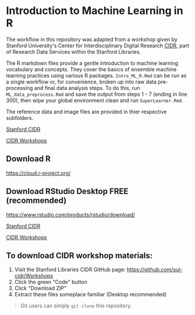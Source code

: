 # Introduction to Machine Learning in R

The workflow in this repository was adapted from a workshop given by Stanford University's Center for Interdisciplinary Digital Research [CIDR](https://cidr.stanford.edu/), part of Research Data Services within the Stanford Libraries. 

The R markdown files provide a gentle introduction to machine learning vocabulary and concepts. They cover the basics of ensemble machine learning practices using various R packages. `Intro_ML_R.Rmd` can be run as a single workflow or, for convenience, broken up into raw data pre-processing and final data analysis steps. To do this, run `ML_data_preprocess.Rmd` and save the output from steps 1 - 7 (ending in line 300), then wipe your global environment clean and run `SuperLearner.Rmd`. 

The reference data and image files are provided in thier respective subfolders. 

[Stanford CIDR](https://library.stanford.edu/libraries/software-and-services-data-science-ssds)

[CIDR Workshops](https://cidr.stanford.edu/workshops/)

## Download R
https://cloud.r-project.org/

## Download RStudio Desktop FREE (recommended)
https://www.rstudio.com/products/rstudio/download/

[Stanford CIDR](https://library.stanford.edu/libraries/software-and-services-data-science-ssds)

[CIDR Workshops](https://cidr.stanford.edu/workshops/)

## To download CIDR workshop materials:

1. Visit the Stanford Libraries CIDR GitHub page: https://github.com/sul-cidr/Workshops
2. Click the green "Code" button
3. Click "Download ZIP"
4. Extract these files someplace familiar (Desktop recommended)

> Git users can simply `git clone` this repository.
